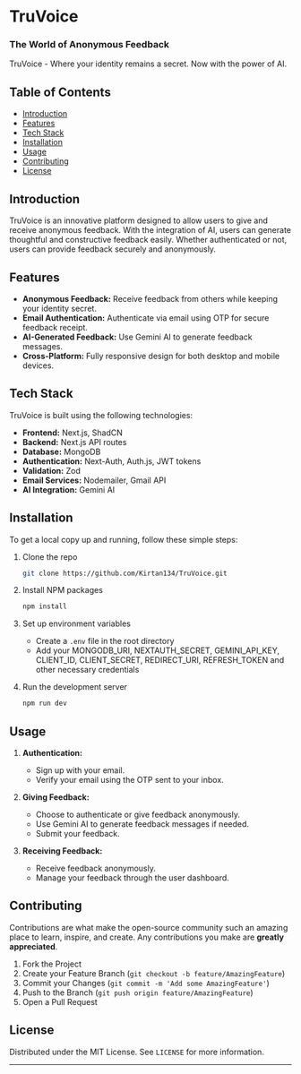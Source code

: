 
# TruVoice

### The World of Anonymous Feedback

TruVoice - Where your identity remains a secret. Now with the power of AI.

## Table of Contents

- [Introduction](#introduction)
- [Features](#features)
- [Tech Stack](#tech-stack)
- [Installation](#installation)
- [Usage](#usage)
- [Contributing](#contributing)
- [License](#license)

## Introduction

TruVoice is an innovative platform designed to allow users to give and receive anonymous feedback. With the integration of AI, users can generate thoughtful and constructive feedback easily. Whether authenticated or not, users can provide feedback securely and anonymously.

## Features

- **Anonymous Feedback:** Receive feedback from others while keeping your identity secret.
- **Email Authentication:** Authenticate via email using OTP for secure feedback receipt.
- **AI-Generated Feedback:** Use Gemini AI to generate feedback messages.
- **Cross-Platform:** Fully responsive design for both desktop and mobile devices.

## Tech Stack

TruVoice is built using the following technologies:

- **Frontend:** Next.js, ShadCN
- **Backend:** Next.js API routes
- **Database:** MongoDB
- **Authentication:** Next-Auth, Auth.js, JWT tokens
- **Validation:** Zod
- **Email Services:** Nodemailer, Gmail API
- **AI Integration:** Gemini AI

## Installation

To get a local copy up and running, follow these simple steps:

1. Clone the repo
   ```sh
   git clone https://github.com/Kirtan134/TruVoice.git
   ```
2. Install NPM packages
   ```sh
   npm install
   ```
3. Set up environment variables
   - Create a `.env` file in the root directory
   - Add your MONGODB_URI, NEXTAUTH_SECRET, GEMINI_API_KEY, CLIENT_ID,  CLIENT_SECRET, REDIRECT_URI, REFRESH_TOKEN and other necessary credentials

4. Run the development server
   ```sh
   npm run dev
   ```

## Usage

1. **Authentication:**
   - Sign up with your email.
   - Verify your email using the OTP sent to your inbox.

2. **Giving Feedback:**
   - Choose to authenticate or give feedback anonymously.
   - Use Gemini AI to generate feedback messages if needed.
   - Submit your feedback.

3. **Receiving Feedback:**
   - Receive feedback anonymously.
   - Manage your feedback through the user dashboard.

## Contributing

Contributions are what make the open-source community such an amazing place to learn, inspire, and create. Any contributions you make are **greatly appreciated**.

1. Fork the Project
2. Create your Feature Branch (`git checkout -b feature/AmazingFeature`)
3. Commit your Changes (`git commit -m 'Add some AmazingFeature'`)
4. Push to the Branch (`git push origin feature/AmazingFeature`)
5. Open a Pull Request

## License

Distributed under the MIT License. See `LICENSE` for more information.

---

